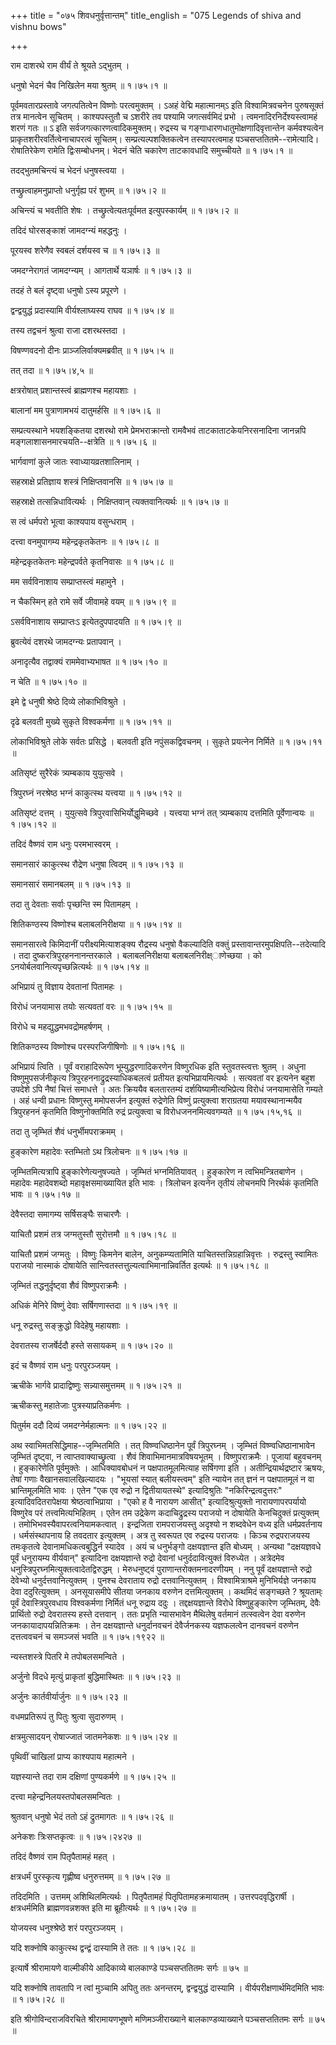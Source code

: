 +++
title = "०७५ शिवधनुर्वृत्तान्तम्"
title_english = "075 Legends of shiva and vishnu bows"

+++


राम दाशरथे राम वीर्यं ते श्रूयते ऽद्भुतम् ।  

धनुषो भेदनं चैव निखिलेन मया श्रुतम्  ॥  १।७५।१  ॥   

पूर्वमवतारप्रस्तावे जगत्पतित्वेन विष्णोः परत्वमुक्तम् । ऽअहं वेद्मि
महात्मानम्ऽ इति विश्वामित्रवचनेन पुरुषसूक्तं तत्र मानत्वेन सूचितम् ।
काश्यपस्तुतौ च ऽशरीरे तव पश्यामि जगत्सर्वमिदं प्रभो ।
त्वमनादिरनिर्देश्यस्त्वामहं शरणं गतः  ॥ ऽ इति सर्वजगत्कारणत्वादिकमुक्तम्।
रुद्रस्य च गङ्गाधारणधातुमोक्षणादिवृत्तान्तेन कर्मवश्यत्वेन
प्राकृतशरीरवर्तित्वेनाचापरत्वं सूचितम्। सम्प्रत्यल्पशक्तिकत्वेन
तस्यापरत्वमाह पञ्चसप्ततितमे--रामेत्यादि। रोषातिरेकेण रामेति
द्विःसम्बोधनम्। भेदनं चेति चकारेण ताटकावधादि समुच्चीयते  ॥  १।७५।१  ॥   

  

तदद्भुतमचिन्त्यं च भेदनं धनुषस्त्वया ।  

तच्छ्रुत्वाहमनुप्राप्तो धनुर्गृह्य परं शुभम्  ॥  १।७५।२  ॥   

अचिन्त्यं च भवतीति शेषः । तच्छ्रुत्वेत्यतःपूर्वमत इत्युपस्कार्यम्  ॥ 
१।७५।२  ॥   

  

तदिदं घोरसङ्काशं जामदग्न्यं महद्धनुः ।  

पूरयस्व शरेणैव स्वबलं दर्शयस्व च  ॥  १।७५।३  ॥   

जमदग्नेरागतं जामदग्न्यम् । आगतार्थे यञार्षः  ॥  १।७५।३  ॥   

  

तदहं ते बलं दृष्ट्वा धनुषो ऽस्य प्रपूरणे ।  

द्वन्द्वयुद्धं प्रदास्यामि वीर्यश्लाघ्यस्य राघव  ॥  १।७५।४  ॥   

तस्य तद्वचनं श्रुत्वा राजा दशरथस्तदा ।  

विषण्णवदनो दीनः प्राञ्जलिर्वाक्यमब्रवीत्  ॥  १।७५।५  ॥   

तत् तदा  ॥  १।७५।४,५  ॥   

  

क्षत्ररोषात् प्रशान्तस्त्वं ब्राह्मणश्च महायशाः ।  

बालानां मम पुत्राणामभयं दातुमर्हसि  ॥  १।७५।६  ॥   

सम्प्रत्यस्थाने भयशङ्कितया दशरथो रामे प्रेमभराक्रान्तो रामवैभवं
ताटकाताटकेयनिरसनादिना जानन्नपि मङ्गलाशासनमारचयति--क्षत्रेति  ॥  १।७५।६
 ॥   

  

भार्गवाणां कुले जातः स्वाध्यायव्रतशालिनाम् ।  

सहस्राक्षे प्रतिज्ञाय शस्त्रं निक्षिप्तवानसि  ॥  १।७५।७  ॥   

सहस्राक्षे तत्सन्निधावित्यर्थः । निक्षिप्तवान् त्यक्तवानित्यर्थः  ॥ 
१।७५।७  ॥   

  

स त्वं धर्मपरो भूत्वा काश्यपाय वसुन्धराम् ।  

दत्त्वा वनमुपागम्य महेन्द्रकृतकेतनः  ॥  १।७५।८  ॥   

महेन्द्रकृतकेतनः महेन्द्रपर्वते कृतनिवासः  ॥  १।७५।८  ॥   

  

मम सर्वविनाशाय सम्प्राप्तस्त्वं महामुने ।  

न चैकस्मिन् हते रामे सर्वे जीवामहे वयम्  ॥  १।७५।९  ॥   

ऽसर्वविनाशाय सम्प्राप्तःऽ इत्येतदुपपादयति  ॥  १।७५।९  ॥   

  

ब्रुवत्येवं दशरथे जामदग्न्यः प्रतापवान् ।  

अनादृत्यैव तद्वाक्यं राममेवाभ्यभाषत  ॥  १।७५।१०  ॥   

न चेति  ॥  १।७५।१०  ॥   

  

इमे द्वे धनुषी श्रेष्ठे दिव्ये लोकाभिविश्रुते ।  

दृढे बलवती मुख्ये सुकृते विश्वकर्मणा  ॥  १।७५।११  ॥   

लोकाभिविश्रुते लोके सर्वतः प्रसिद्धे । बलवती इति नपुंसकद्विवचनम् ।
सुकृते प्रयत्नेन निर्मिते  ॥  १।७५।११  ॥   

  

अतिसृष्टं सुरैरेकं त्र्यम्बकाय युयुत्सवे ।  

त्रिपुरघ्नं नरश्रेष्ठ भग्नं काकुत्स्थ यत्त्वया  ॥  १।७५।१२  ॥   

अतिसृष्टं दत्तम् । युयुत्सवे त्रिपुरवासिभिर्योद्धुमिच्छवे । यत्त्वया
भग्नं तत् त्र्यम्बकाय दत्तमिति पूर्वेणान्वयः  ॥  १।७५।१२  ॥   

  

तदिदं वैष्णवं राम धनुः परमभास्वरम् ।  

समानसारं काकुत्स्थ रौद्रेण धनुषा त्विदम्  ॥  १।७५।१३  ॥   

समानसारं समानबलम्  ॥  १।७५।१३  ॥   

  

तदा तु देवताः सर्वाः पृच्छन्ति स्म पितामहम् ।  

शितिकण्ठस्य विष्णोश्च बलाबलनिरीक्षया  ॥  १।७५।१४  ॥   

समानसारत्वे किमिदानीं परीक्ष्यमित्याशङ्क्य रौद्रस्य धनुषो वैकल्यादिति
वक्तुं प्रस्तावान्तरमुपक्षिपति--तदेत्यादि । तदा
दुष्करत्रिपुरहननानन्तरकाले । बलाबलनिरीक्षया बलाबलनिरीक्ष्ाणेच्छया । को
ऽनयोर्बलवानित्यपृच्छन्नित्यर्थः  ॥  १।७५।१४  ॥   

  

अभिप्रायं तु विज्ञाय देवतानां पितामहः ।  

विरोधं जनयामास तयोः सत्यवतां वरः  ॥  १।७५।१५  ॥   

विरोधे च महद्युद्धमभवद्रोमहर्षणम् ।  

शितिकण्ठस्य विष्णोश्च परस्परजिगीषिणोः  ॥  १।७५।१६  ॥   

अभिप्रायं त्विति । पूर्वं वराहादिरूपेण भूम्युद्धरणादिकरणेन विष्णुरधिक
इति स्तुवतस्त्वत्तः श्रुतम् । अधुना विष्णुमुपसर्जनीकृत्य
त्रिपुरहननाद्रुद्रस्याधिकबलत्वं प्रतीयत इत्यभिप्रायमित्यर्थः । सत्यवतां
वर इत्यनेन बहुश उपदेशे ऽपि नैषां चित्तं समाधत्ते । अतः क्रिययैव
बलतारतम्यं दर्शयिष्यामीत्यभिप्रेत्य विरोधं जनयामासेति गम्यते । अहं धन्वी
प्रधानः विष्णुस्तु ममोपसर्जन इत्युक्तं रुद्रेणेति विष्णुं प्रत्युक्त्वा
शराग्रतया मयावस्थानान्मयैव त्रिपुरहननं कृतमिति विष्णुनोक्तमिति रुद्रं
प्रत्युक्त्वा च विरोधजननमित्यवगम्यते  ॥  १।७५।१५,१६  ॥   

  

तदा तु जृम्भितं शैवं धनुर्भीमपराक्रमम् ।  

हुङ्कारेण महादेवः स्तम्भितो ऽथ त्रिलोचनः  ॥  १।७५।१७  ॥   

जृम्भितमित्यत्रापि हुङ्कारेणेत्यनुषज्यते । जृम्भितं भग्नमितियावत् ।
हुङ्कारेण न त्वभिमन्त्रितबाणेन । महादेवः महादेवशब्दो महावृक्षसमाख्यायित
इति भावः । त्रिलोचन इत्यनेन तृतीयं लोचनमपि निरर्थकं कृतमिति भावः  ॥ 
१।७५।१७  ॥   

  

देवैस्तदा समागम्य सर्षिसङ्घैः सचारणैः ।  

याचितौ प्रशमं तत्र जग्मतुस्तौ सुरोत्तमौ  ॥  १।७५।१८  ॥   

याचितौ प्रशमं जग्मतुः । विष्णुः किमनेन बालेन, अनुकम्प्यतामिति
याचितस्तन्निग्रहान्निवृत्तः । रुद्रस्तु स्वामितः पराजयो नास्माकं
दोषायेति सान्त्वितस्तत्तुल्यत्वाभिमानान्निवर्तित इत्यर्थः  ॥  १।७५।१८
 ॥   

  

जृम्भितं तद्धनुर्दृष्ट्वा शैवं विष्णुपराक्रमैः ।  

अधिकं मेनिरे विष्णुं देवाः सर्षिगणास्तदा  ॥  १।७५।१९  ॥   

धनू रुद्रस्तु सङ्क्रुद्धो विदेहेषु महायशाः ।  

देवरातस्य राजर्षेर्ददौ हस्ते ससायकम्  ॥  १।७५।२०  ॥   

इदं च वैष्णवं राम धनुः परपुरञ्जयम् ।  

ऋचीके भार्गवे प्रादाद्विष्णुः सन्न्यासमुत्तमम्  ॥  १।७५।२१  ॥   

ऋचीकस्तु महातेजाः पुत्रस्याप्रतिकर्मणः ।  

पितुर्मम ददौ दिव्यं जमदग्नेर्महात्मनः  ॥  १।७५।२२  ॥   

अथ स्वाभिमतसिद्धिमाह--जृम्भितमिति । तत् विष्ण्वधिष्ठानेन पूर्वं
त्रिपुरघ्नम् । जृम्भितं विष्ण्वधिष्ठानाभावेन जृम्भितं दृष्ट्वा, न
त्वाप्तवाक्याच्छ्रुत्वा । शैवं शिवाभिमानमात्रविषयभूतम् । विष्णुपराक्रमैः
। पूजायां बहुवचनम् । हुङ्कारेणेति पूर्वमुक्तेः । आधिक्यावबोधनं न
पक्षपातमूलमित्याह सर्षिगणा इति । अतीन्द्रियार्थद्रष्टार ऋषयः, तेषां गणाः
वैखानसवालखिल्यादयः । "भूयसां स्यात् बलीयस्त्वम्" इति न्यायेन तत् ज्ञनं न
पक्षपातमूलं न वा भ्रान्तिमूलमिति भावः । एतेन "एक एव रुद्रो न
द्वितीयायतस्थे" इत्यादिश्रुतिः "नकिरिन्द्रत्वदुत्तरः"
इत्यादिवदितरापेक्षया श्रेष्ठत्वाभिप्राया । "एको ह वै नारायण आसीत्"
इत्यादिश्रुत्युक्तो नारायणापरपर्यायो विष्णुरेव परं तत्त्वमित्यभिहितम् ।
एतेन तम उद्रेकेण कदाचिद्रुद्रस्य पराजयो न दोषायेति केनचिदुक्तं
प्रत्युक्तम् । तमोभिभवस्यैवापरत्वनियामकत्वात् । इन्द्रजिता रामपराजयस्तु
अदृश्यो न शब्दवेधेन वध्य इति धर्मप्रवर्तनाय । धर्मसंस्थापनाय हि तवदतार
इत्युक्तम् । अत्र तु स्वरूपत एव रुद्रस्य पराजयः । किञ्च रुद्रपराजयस्य
तमःकृतत्वे देवानामधिकत्वबुद्धिर्न स्यादेव । अयं च धनुर्भङ्गो
दक्षयज्ञान्त इति बोध्यम् । अन्यथा "दक्षयज्ञवधे पूर्वं धनुरायम्य
वीर्यवान्" इत्यादिना दक्षयज्ञान्ते रुद्रो देवानां धनुर्ददावित्युक्तं
विरुध्येत । अत्रेदमेव धनुस्त्रिपुरघ्नमित्युक्तत्वादेतद्विरुद्धम् ।
मेरुधनुष्ट्वं पुराणान्तरोक्तमनादरणीयम् । ननु पूर्वं दक्षयज्ञान्ते रुद्रो
देवेभ्यो धनुर्दत्तवानित्युक्तम् । पुनश्च देवराताय रुद्रो
दत्तवानित्युक्तम् । विश्वामित्राश्रमे मुनिभिर्यज्ञे जनकाय देवा
ददुरित्युक्तम् । अनसूयासमीपे सीतया जनकाय वरुणेन दत्तमित्युक्तम् । कथमिदं
सङ्गच्छते ? श्रूयताम्ः पूर्वं देवास्त्रिपुरवधाय विश्वकर्मणा निर्मितं धनू
रुद्राय ददुः । तद्दक्षयज्ञान्ते विरोधे विष्णुहुङ्कारेण जृम्भितम्, देवैः
प्रार्थितो रुद्रो देवरातस्य हस्ते दत्तवान् । ततः प्रभृति न्यासभावेन
मैथिलेषु वर्तमानं तत्स्वत्वेन देवा वरुणेन जनकायादापयन्नितिक्रमः । तेन
दक्षयज्ञान्ते धनुर्दानवचनं देवैर्जनकस्य यज्ञफलत्वेन दानवचनं वरुणेन
दत्तत्ववचनं च समञ्जसं भवति  ॥  १।७५।१९२२  ॥   

  

न्यस्तशस्त्रे पितरि मे तपोबलसमन्विते ।  

अर्जुनो विदधे मृत्युं प्राकृतां बुद्धिमास्थितः  ॥  १।७५।२३  ॥   

अर्जुनः कार्तवीर्यार्जुनः  ॥  १।७५।२३  ॥   

  

वधमप्रतिरूपं तु पितुः श्रुत्वा सुदारुणम् ।  

क्षत्रमुत्सादयन् रोषाज्जातं जातमनेकशः  ॥  १।७५।२४  ॥   

पृथिवीं चाखिलां प्राप्य काश्यपाय महात्मने ।  

यज्ञस्यान्ते तदा राम दक्षिणां पुण्यकर्मणे  ॥  १।७५।२५  ॥   

दत्त्वा महेन्द्रनिलयस्तपोबलसमन्वितः ।  

श्रुतवान् धनुषो भेदं ततो ऽहं द्रुतमागतः  ॥  १।७५।२६  ॥   

अनेकशः त्रिःसप्तकृत्वः  ॥  १।७५।२४२७  ॥   

  

तदिदं वैष्णवं राम पितृपैतामहं महत् ।  

क्षत्रधर्मं पुरस्कृत्य गृह्णीष्व धनुरुत्तमम्  ॥  १।७५।२७  ॥   

तदिदमिति । उत्तमम् अशिथिलमित्यर्थः । पितृपैतामहं पितृपितामहक्रमायातम् ।
उत्तरपदवृद्धिरार्षी । क्षत्रधर्ममिति ब्राह्मणवन्नशक्त इति मा
ब्रूहीत्यर्थः  ॥  १।७५।२७  ॥   

  

योजयस्व धनुश्श्रेष्ठे शरं परपुरञ्जयम् ।  

यदि शक्नोषि काकुत्स्थ द्वन्द्वं दास्यामि ते ततः  ॥  १।७५।२८  ॥   

इत्यार्षे श्रीरामायणे वाल्मीकीये आदिकाव्ये बालकाण्डे पञ्चसप्ततितमः सर्गः
 ॥  ७५  ॥   

यदि शक्नोषि तावतापि न त्वां मुञ्चामि अपितु ततः अनन्तरम्, द्वन्द्वयुद्धं
दास्यामि । वीर्यपरीक्षणार्थमिदमिति भावः  ॥  १।७५।२८  ॥   

इति श्रीगोविन्दराजविरचिते श्रीरामायणभूषणे मणिमञ्जीराख्याने
बालकाण्डव्याख्याने पञ्चसप्ततितमः सर्गः  ॥  ७५  ॥   

  


